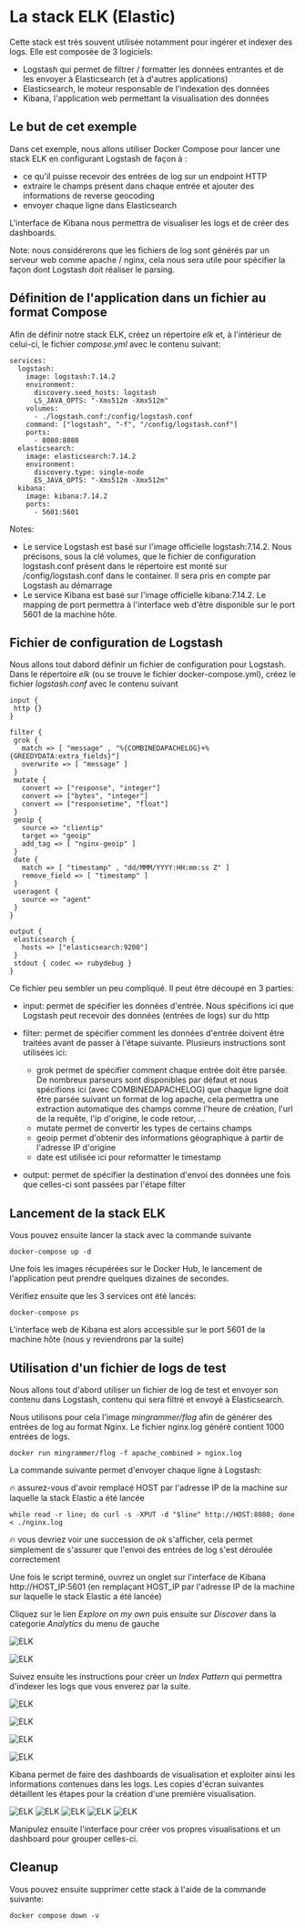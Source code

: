 # La stack ELK (Elastic)

Cette stack est très souvent utilisée notamment pour ingérer et indexer des logs. Elle est composée de 3 logiciels:
* Logstash qui permet de filtrer / formatter les données entrantes et de les envoyer à Elasticsearch (et à d'autres applications)
* Elasticsearch, le moteur responsable de l'indexation des données
* Kibana, l'application web permettant la visualisation des données

## Le but de cet exemple

Dans cet exemple, nous allons utiliser Docker Compose pour lancer une stack ELK en configurant Logstash de façon à :
- ce qu'il puisse recevoir des entrées de log sur un endpoint HTTP
- extraire le champs présent dans chaque entrée et ajouter des informations de reverse geocoding
- envoyer chaque ligne dans Elasticsearch

L'interface de Kibana nous permettra de visualiser les logs et de créer des dashboards.

Note: nous considérerons que les fichiers de log sont générés par un serveur web comme apache / nginx, cela nous sera utile pour spécifier la façon dont Logstash doit réaliser le parsing.

## Définition de l'application dans un fichier au format Compose

Afin de définir notre stack ELK, créez un répertoire *elk* et, à l'intérieur de celui-ci, le fichier *compose.yml* avec le contenu suivant:

```
services:
  logstash:
    image: logstash:7.14.2
    environment:
      discovery.seed_hosts: logstash
      LS_JAVA_OPTS: "-Xms512m -Xmx512m"
    volumes:
      - ./logstash.conf:/config/logstash.conf
    command: ["logstash", "-f", "/config/logstash.conf"]
    ports:
      - 8080:8080
  elasticsearch:
    image: elasticsearch:7.14.2
    environment:
      discovery.type: single-node
      ES_JAVA_OPTS: "-Xms512m -Xmx512m"
  kibana:
    image: kibana:7.14.2
    ports:
      - 5601:5601
```

Notes:
- Le service Logstash est basé sur l'image officielle logstash:7.14.2.
Nous précisons, sous la clé volumes, que le fichier de configuration logstash.conf présent dans le répertoire est monté sur /config/logstash.conf dans le container. Il sera pris en compte par Logstash au démarrage
- Le service Kibana est basé sur l'image officielle kibana:7.14.2. Le mapping de port permettra à l'interface web d'être disponible sur le port 5601 de la machine hôte.

## Fichier de configuration de Logstash

Nous allons tout dabord définir un fichier de configuration pour Logstash. Dans le répertoire *elk* (ou se trouve le fichier docker-compose.yml), créez le fichier *logstash.conf* avec le contenu suivant

```
input {
 http {}
}

filter {
 grok {
   match => [ "message" , "%{COMBINEDAPACHELOG}+%{GREEDYDATA:extra_fields}"]
   overwrite => [ "message" ]
 }
 mutate {
   convert => ["response", "integer"]
   convert => ["bytes", "integer"]
   convert => ["responsetime", "float"]
 }
 geoip {
   source => "clientip"
   target => "geoip"
   add_tag => [ "nginx-geoip" ]
 }
 date {
   match => [ "timestamp" , "dd/MMM/YYYY:HH:mm:ss Z" ]
   remove_field => [ "timestamp" ]
 }
 useragent {
   source => "agent"
 }
}

output {
 elasticsearch {
   hosts => ["elasticsearch:9200"]
 }
 stdout { codec => rubydebug }
}
```

Ce fichier peu sembler un peu compliqué. Il peut être découpé en 3 parties:
* input: permet de spécifier les données d'entrée. Nous spécifions ici que Logstash peut recevoir des données (entrées de logs)  sur du http

* filter: permet de spécifier comment les données d'entrée doivent être traitées avant de passer à l'étape suivante. Plusieurs instructions sont utilisées ici:
  * grok permet de spécifier comment chaque entrée doit être parsée. De nombreux parseurs sont disponibles par défaut et nous spécifions ici (avec COMBINEDAPACHELOG) que chaque ligne doit être parsée suivant un format de log apache, cela permettra une extraction automatique des champs comme l'heure de création, l'url de la requête, l'ip d'origine, le code retour, ...
  * mutate permet de convertir les types de certains champs
  * geoip permet d'obtenir des informations géographique à partir de l'adresse IP d'origine
  * date est utilisée ici pour reformatter le timestamp

* output: permet de spécifier la destination d'envoi des données une fois que celles-ci sont passées par l'étape filter

## Lancement de la stack ELK

Vous pouvez ensuite lancer la stack avec la commande suivante

```
docker-compose up -d
```

Une fois les images récupérées sur le Docker Hub, le lancement de l'application peut prendre quelques dizaines de secondes.

Vérifiez ensuite que les 3 services ont été lancés:

```
docker-compose ps
```

L'interface web de Kibana est alors accessible sur le port 5601 de la machine hôte (nous y reviendrons par la suite)

## Utilisation d'un fichier de logs de test

Nous allons tout d'abord utiliser un fichier de log de test et envoyer son contenu dans Logstash, contenu qui sera filtré et envoyé à Elasticsearch.

Nous utilisons pour cela l'image *mingrammer/flog* afin de générer des entrées de log au format Nginx. Le fichier nginx.log généré contient 1000 entrées de logs.

```
docker run mingrammer/flog -f apache_combined > nginx.log
```

La commande suivante permet d'envoyer chaque ligne à Logstash:

:fire: assurez-vous d'avoir remplacé HOST par l'adresse IP de la machine sur laquelle la stack Elastic a été lancée

```
while read -r line; do curl -s -XPUT -d "$line" http://HOST:8080; done < ./nginx.log
```

:fire: vous devriez voir une succession de *ok* s'afficher, cela permet simplement de s'assurer que l'envoi des entrées de log s'est déroulée correctement

Une fois le script terminé, ouvrez un onglet sur l'interface de Kibana http://HOST_IP:5601 (en remplaçant HOST_IP par l'adresse IP de la machine sur laquelle le stack Elastic a été lancée)

Cliquez sur le lien *Explore on my own* puis ensuite sur *Discover* dans la categorie *Analytics* du menu de gauche 

![ELK](./images/elk-1.png)

![ELK](./images/elk-2.png)

Suivez ensuite les instructions pour créer un *Index Pattern* qui permettra d'indexer les logs que vous enverez par la suite.

![ELK](./images/elk-3.png)

![ELK](./images/elk-4.png)

![ELK](./images/elk-5.png)

![ELK](./images/elk-6.png)

Kibana permet de faire des dashboards de visualisation et exploiter ainsi les informations contenues dans les logs. Les copies d'écran suivantes détaillent les étapes pour la création d'une première visualisation.

![ELK](./images/elk-7.png)
![ELK](./images/elk-8.png)
![ELK](./images/elk-9.png)
![ELK](./images/elk-10.png)
![ELK](./images/elk-11.png)

Manipulez ensuite l'interface pour créer vos propres visualisations et un dashboard pour grouper celles-ci.

## Cleanup

Vous pouvez ensuite supprimer cette stack à l'aide de la commande suivante:

```
docker compose down -v
```
